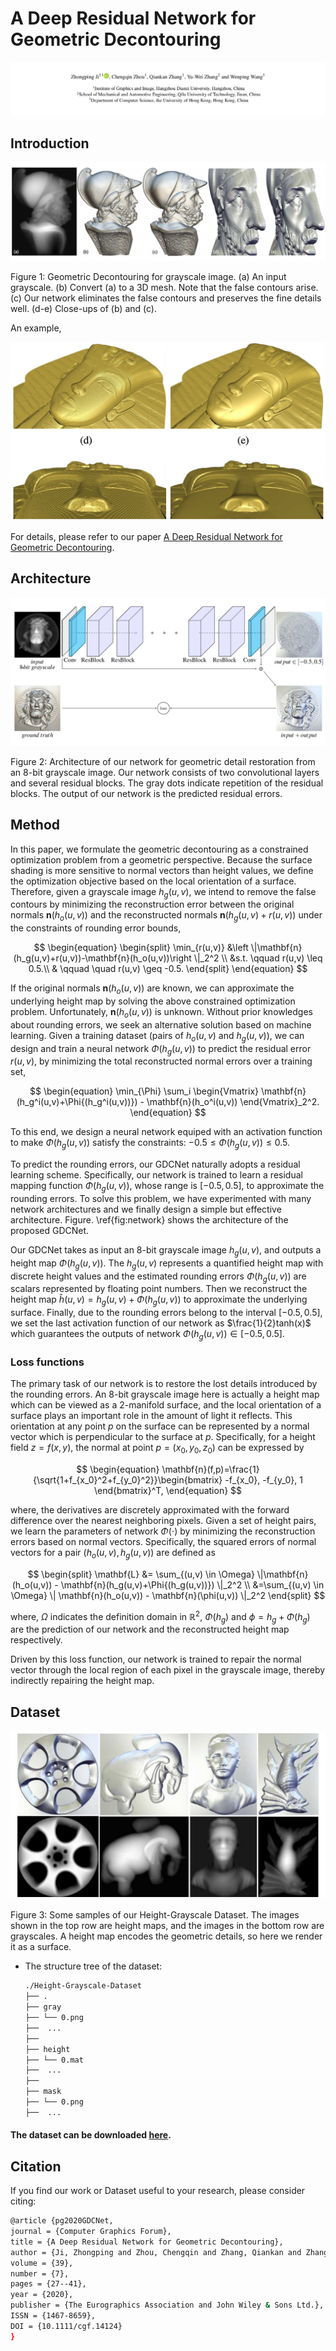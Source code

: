 # A Deep Residual Network for Geometric Decontouring

<img src="./assets/paper.png" width="900px"/>

## Introduction

<img src="./assets/teaser.png"/>

Figure 1: Geometric Decontouring for grayscale image. (a) An input grayscale. (b) Convert (a) to a 3D mesh. Note that the false contours arise. (c) Our network eliminates the false contours and preserves the fine details well. (d-e) Close-ups of (b) and (c).

An example,

<img src="./assets/example.png"/>

For details, please refer to our paper [A Deep Residual Network for Geometric Decontouring](./assets/GDCNet_PG2020.pdf).

## Architecture

<img src="./assets/network.png"/>

Figure 2: Architecture of our network for geometric detail restoration from an 8-bit grayscale image. Our network consists of two convolutional layers and several residual blocks. The gray dots indicate repetition of the residual blocks. The output of our network is the predicted residual errors.

## Method

In this paper, we formulate the geometric decontouring as a constrained optimization problem from a geometric perspective.
Because the surface shading is more sensitive to normal vectors than height values, 
we define the optimization objective based on the local orientation of a surface. 
Therefore, given a grayscale image $h_g(u,v)$, we intend to remove the false contours by minimizing the reconstruction error between the original normals $\mathbf{n}(h_o(u,v))$ and the reconstructed normals $\mathbf{n}(h_g(u,v)+ r(u,v))$ under the constraints of rounding error bounds,

$$
\begin{equation}
\begin{split}
\min_{r(u,v)} &\left \|\mathbf{n}(h_g(u,v)+r(u,v))-\mathbf{n}(h_o(u,v))\right \|_2^2 \\
&s.t. \qquad r(u,v) \leq 0.5.\\
&  \qquad \quad r(u,v) \geq -0.5.
\end{split}
\end{equation}
$$

If the original normals $\mathbf{n}(h_o(u,v))$ are known, 
we can approximate the underlying height map by solving the above constrained optimization problem.
Unfortunately, $\mathbf{n}(h_o(u,v))$ is unknown.
Without prior knowledges about rounding errors, 
we seek an alternative solution based on machine learning.
Given a training dataset (pairs of $h_o(u,v)$ and $h_g(u,v)$),
we can design and train a neural network $\Phi{(h_g(u,v))}$ to predict the residual error $r(u,v)$, by minimizing the total reconstructed normal errors over a training set,

$$
\begin{equation}
\min_{\Phi} \sum_i \begin{Vmatrix}
\mathbf{n}(h_g^i(u,v)+\Phi{(h_g^i(u,v))}) - \mathbf{n}(h_o^i(u,v)) \end{Vmatrix}_2^2.
\end{equation}
$$

To this end, we design a neural network equiped with an activation function to make $\Phi{(h_g(u,v))}$ satisfy the constraints: $-0.5 \leq \Phi{(h_g(u,v))} \leq 0.5$.

To predict the rounding errors, our GDCNet naturally adopts a residual learning scheme.
Specifically, our network is trained to learn a residual mapping function $\Phi{(h_g(u,v))}$, whose range is $[-0.5,0.5]$, to approximate the rounding errors. To solve this problem, we have experimented with many network architectures and we finally design a simple but effective architecture. Figure. \ref{fig:network} shows the architecture of the proposed GDCNet. 

Our GDCNet takes as input an 8-bit grayscale image $h_g(u,v)$, and outputs a height map $\Phi{(h_g(u,v))}$. The $h_g(u,v)$ represents a quantified height map with discrete height values and the estimated rounding errors $\Phi{(h_g(u,v))}$ are scalars represented by floating point numbers. Then we reconstruct the height map $\hat{h}(u,v) = h_g(u,v) + \Phi{(h_g(u,v))}$ to approximate the underlying surface.  Finally, due to the rounding errors belong to the interval $[-0.5,0.5]$, we set the last activation function of our network as $\frac{1}{2}tanh(x)$ which guarantees the outputs of network $\Phi(h_g(u,v)) \in [-0.5,0.5]$.

### Loss functions

The primary task of our network is to restore the lost details introduced by the rounding errors. An 8-bit grayscale image here is actually a height map which can be viewed as a 2-manifold surface, and the local orientation of a surface plays an important role in the amount of light it reflects. This orientation at any point $p$ on the surface can be represented by a normal vector which is perpendicular to the surface at $p$. Specifically, for a height field $z=f(x,y)$, the normal at point $p=(x_0, y_0, z_0)$ can be expressed by

$$
\begin{equation}
\mathbf{n}(f,p)=\frac{1}{\sqrt{1+f_{x_0}^2+f_{y_0}^2}}\begin{bmatrix}
-f_{x_0}, -f_{y_0}, 1
\end{bmatrix}^T,
\end{equation}
$$

where, the derivatives are discretely approximated with the forward difference over the nearest neighboring pixels. Given a set of height pairs, we learn the parameters of network $\Phi{(\cdot)}$ by minimizing the reconstruction errors based on normal vectors. Specifically, the squared errors of normal vectors for a pair $(h_o(u,v),h_g(u,v))$ are defined as

$$
\begin{split}
\mathbf{L} &= \sum_{(u,v) \in \Omega} \|\mathbf{n}(h_o(u,v)) - \mathbf{n}(h_g(u,v)+\Phi{(h_g(u,v))}) \|_2^2 \\ 
&=\sum_{(u,v) \in \Omega} \| \mathbf{n}(h_o(u,v)) - \mathbf{n}(\phi(u,v)) \|_2^2
\end{split}
$$

where, $\Omega$ indicates the definition domain in $\mathbb{R}^2$, $\Phi(h_g)$ and $\phi=h_g+\Phi(h_g)$ are the prediction of our network and the reconstructed height map respectively. 

Driven by this loss function, our network is trained to repair the normal vector through the local region of each pixel in the grayscale image, thereby indirectly repairing the height map.

## Dataset

<img src="./assets/dataset.png"/>

Figure 3: Some samples of our Height-Grayscale Dataset. The images shown in the top row are height maps, and the images in the bottom row are grayscales. A height map encodes the geometric details, so here we render it as a surface.

- The structure tree of the dataset:
  
  ```bash
  ./Height-Grayscale-Dataset
  ├── .
  ├── gray
  ├── └── 0.png
  ├──  ...
  ├──
  ├── height
  ├── └── 0.mat
  ├──  ...
  ├──
  ├── mask
  ├── └── 0.png
  ├──  ...  
  ```


#### The dataset can be downloaded [here](https://drive.google.com/file/d/1iJMFjMDVSZ9sHRI6yvFQwFcDvYKllno1/view?usp=sharing).


## Citation

If you find our work or Dataset useful to your research, please consider citing:


```bash
@article {pg2020GDCNet,
journal = {Computer Graphics Forum},
title = {A Deep Residual Network for Geometric Decontouring},
author = {Ji, Zhongping and Zhou, Chengqin and Zhang, Qiankan and Zhang, Yu-Wei and Wang, Wenping},
volume = {39},
number = {7},
pages = {27--41},
year = {2020},
publisher = {The Eurographics Association and John Wiley & Sons Ltd.},
ISSN = {1467-8659},
DOI = {10.1111/cgf.14124}
}
```
